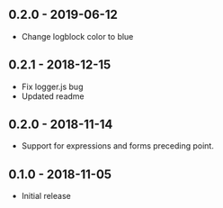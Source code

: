 ## 0.2.0 - 2019-06-12

- Change logblock color to blue


## 0.2.1 - 2018-12-15

- Fix logger.js bug
- Updated readme

## 0.2.0 - 2018-11-14

- Support for expressions and forms preceding point.

## 0.1.0 - 2018-11-05

- Initial release
